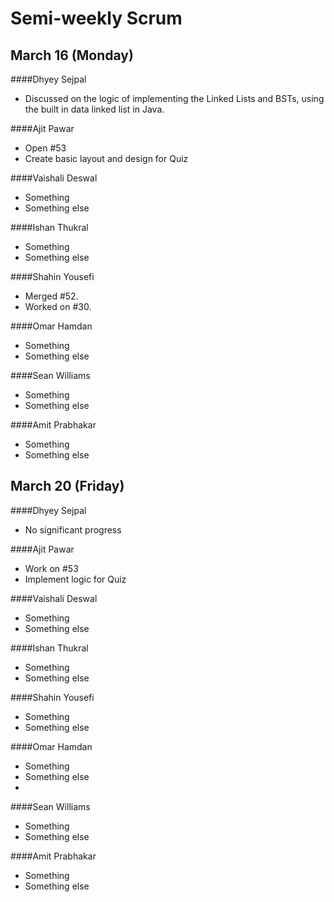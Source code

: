 # Semi-weekly Scrum

## March 16 (Monday)

####Dhyey Sejpal

* Discussed on the logic of implementing the Linked Lists and BSTs, using the built in data linked list in Java.

####Ajit Pawar

* Open #53
* Create basic layout and design for Quiz

####Vaishali Deswal

* Something
* Something else

####Ishan Thukral

* Something
* Something else

####Shahin Yousefi

* Merged #52.
* Worked on #30.

####Omar Hamdan

* Something
* Something else
 
####Sean Williams

* Something
* Something else

####Amit Prabhakar

* Something
* Something else

## March 20 (Friday)

####Dhyey Sejpal

* No significant progress

####Ajit Pawar

* Work on #53
* Implement logic for Quiz

####Vaishali Deswal

* Something
* Something else

####Ishan Thukral

* Something
* Something else

####Shahin Yousefi

* Something
* Something else

####Omar Hamdan

* Something
* Something else
* 
####Sean Williams

* Something
* Something else

####Amit Prabhakar

* Something
* Something else
